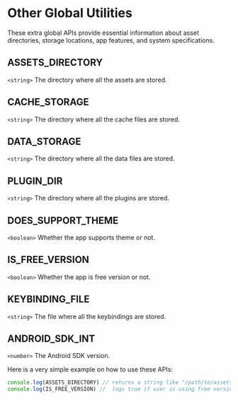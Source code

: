 # Other Global Utilities

These extra global APIs provide essential information about asset directories, storage locations, app features, and system specifications.

## ASSETS_DIRECTORY
`<string>` The directory where all the assets are stored.

## CACHE_STORAGE
`<string>` The directory where all the cache files are stored.

## DATA_STORAGE
`<string>` The directory where all the data files are stored.

## PLUGIN_DIR
`<string>` The directory where all the plugins are stored.

## DOES_SUPPORT_THEME
`<boolean>` Whether the app supports theme or not.

## IS_FREE_VERSION
`<boolean>` Whether the app is free version or not.

## KEYBINDING_FILE
`<string>` The file where all the keybindings are stored.

## ANDROID_SDK_INT
`<number>` The Android SDK version.


Here is a very simple example on how to use these APIs:
```javascript
console.log(ASSETS_DIRECTORY) // returns a string like "/path/to/assets"
console.log(IS_FREE_VERSION) //  logs true if user is using free version of the app, else false
```